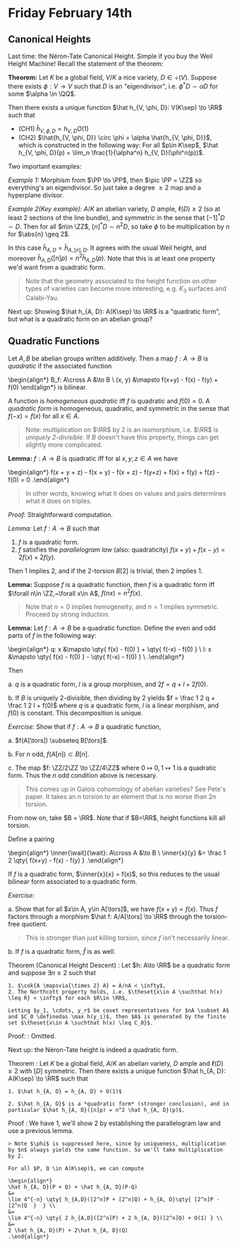 # Friday February 14th

## Canonical Heights

Last time: the Néron-Tate Canonical Height.
Simple if you buy the Weil Height Machine!
Recall the statement of the theorem:

**Theorem:**
Let $K$ be a global field, $V/K$ a nice variety, $D\in \div(V)$.
Suppose there exists $\phi:V \to V$ such that $D$ is an "eigendivisor", i.e. $\phi^* D \sim \alpha D$ for some $\alpha \in \QQ$.

Then there exists a unique function $\hat h_{V, \phi, D}: V(K\sep) \to \RR$ such that

- (CH1) $\hat h_{V, \phi, D} = h_{V, D}  O(1)$
- (CH2) $\hat{h_{V, \phi, D}} \circ \phi = \alpha \hat{h_{V, \phi, D}}$, which is constructed in the following way:
  For all $p\in K\sep$, $\hat h_{V, \phi, D}(p) = \lim_n \frac{1}{\alpha^n} h_{V, D}(\phi^n(p))$.


Two important examples:

*Example 1:*
Morphism from $\PP \to \PP$, then $\pic \PP = \ZZ$ so everything's an eigendivisor.
So just take a degree $\geq 2$ map and a hyperplane divisor.

*Example 2(Key example):*
$A/K$ an abelian variety, $D$ ample, $\ell(D) \geq 2$ (so at least 2 sections of the line bundle), and symmetric in the sense that $[-1]^* D \sim D$.
Then for all $n\in \ZZ$, $[n]^* D \sim n^2 D$, so take $\phi$ to be multiplication by $n$ for $\abs{n} \geq 2$.

In this case $\hat h_{A, D} = \hat h_{A, [n], D}$.
It agrees with the usual Weil height, and moreover $\hat h_{A, D}([n]p) = n^2 \hat h_{A, D}(p)$.
Note that this is at least one property we'd want from a quadratic form.

> Note that the geometry associated to the height function on other types of varieties can become more interesting, e.g. $K_3$ surfaces and Calabi-Yau.

Next up:
Showing $\hat h_{A, D}: A(K\sep) \to \RR$ is a "quadratic form", but what is a quadratic form on an abelian group?

## Quadratic Functions

Let $A, B$ be abelian groups written additively.
Then a map $f: A\to B$ is *quadratic* if the associated function 

\begin{align*}
B_f: A\cross A &\to B \\
(x, y) &\mapsto f(x+y) - f(x) - f(y) + f(0)
\end{align*}
is bilinear.

A function is *homogeneous quadratic* iff $f$ is quadratic and $f(0)= 0$.
A *quadratic form* is homogeneous, quadratic, and symmetric in the sense that $f(-x) = f(x)$ for all $x\in A$.

> Note: multiplication on $\RR$ by 2 is an isomorphism, i.e. $\RR$ is *uniquely 2-divisible*. 
> If $B$ doesn't have this property, things can get slightly more complicated.

**Lemma:**
$f: A\to B$ is quadratic iff for al $x, y, z\in A$ we have

\begin{align*}
f(x + y + z) - f(x + y) - f(x + z) - f(y+z) + f(x) + f(y) + f(z) - f(0) = 0
.\end{align*}

> In other words, knowing what it does on values and pairs determines what it does on triples.

*Proof:*
Straightforward computation.

*Lemma:*
Let $f:A\to B$ such that

1. $f$ is a quadratic form.
2. $f$ satisfies the *parallelogram law* (also: quadraticity) $f(x + y) + f(x-y) = 2f(x) + 2f(y)$.

Then 1 implies 2, and if the 2-torsion $B[2]$ is trivial, then 2 implies 1.

**Lemma:**
Suppose $f$ is a quadratic function, then $f$ is a quadratic form iff $\forall n\in \ZZ,~\forall x\in A$, $f(nx) = n^2f(x)$.

> Note that $n=0$ implies homogeneity, and $n=1$ implies symmetric.
> Proceed by strong induction.

**Lemma:**
Let $f: A\to B$ be a quadratic function.
Define the even and odd parts of $f$ in the following way:

\begin{align*}
q: x &\mapsto \qty{ f(x) - f(0) } + \qty{ f(-x) - f(0)  } \\
l: x &\mapsto \qty{ f(x) - f(0) } - \qty{ f(-x) - f(0)  } \\
.\end{align*}

Then 

a. $q$ is a quadratic form, $l$ is a group morphism, and $2f = q + l + 2f(0)$.

b. If $B$ is uniquely 2-divisible, then dividing by 2 yields $f = \frac 1 2 q + \frac 1 2 l + f(0)$ where $q$ is a quadratic form, $l$ is a linear morphism, and $f(0)$ is constant.
  This decomposition is unique.

*Exercise:*
Show that if $f: A\to B$ a quadratic function,

a. $f(A[\tors]) \subseteq B[\tors]$.

b. For $n$ odd, $f(A[n]) \subset B[n]$.

c. The map $f: \ZZ/2\ZZ \to \ZZ/4\ZZ$ where $0\mapsto 0, 1\mapsto 1$ is a quadratic form.
  Thus the $n$ odd condition above is necessary.

> This comes up in Galois cohomology of abelian varieties? See Pete's paper.
> It takes an $n$ torsion to an element that is no worse than $2n$ torsion.


From now on, take $B = \RR$.
Note that if $B=\RR$, height functions kill all torsion.

Define a pairing

\begin{align*}
\inner{\wait}{\wait}: A\cross A &\to B \\
\inner{x}{y} &= \frac 1 2 \qty{ f(x+y) - f(x) - f(y)  }
.\end{align*}

If $f$ is a quadratic form, $\inner{x}{x} = f(x)$, so this reduces to the usual bilinear form associated to a quadratic form.

*Exercise:*

a. Show that for all $x\in A, y\in A[\tors]$, we have $f(x+y) = f(x)$.
  Thus $f$ factors through a morphism $\hat f: A/A[\tors] \to \RR$ through the torsion-free quotient.

> This is stronger than just killing torsion, since $f$ isn't necessarily linear.

b. If $f$ is a quadratic form, $\hat f$ is as well.

Theorem (Canonical Height Descent)
:   Let $h: A\to \RR$ be a quadratic form and suppose $\exists n\geq 2$ such that 

    1. $\cok{A \mapsvia{\times 2} A} = A/nA < \infty$,
    2. The Northcott property holds, i.e. $\theset{x\in A \suchthat h(x) \leq R} < \infty$ for each $R\in \RR$,

    Letting $y_1, \cdots, y_r$ be coset representatives for $nA \subset A$ and $C_0 \definedas \max h(y_i)$, then $A$ is generated by the finite set $\theset{x\in A \suchthat h(x) \leq C_0}$.

Proof:
: Omitted.

Next up: the Néron-Tate height is indeed a quadratic form.

Theorem
:   Let $K$ be a global field, $A/K$ an abelian variety, $D$ ample and $\ell(D) \geq 2$ with $[D]$ symmetric.
    Then there exists a unique function $\hat h_{A, D}: A(K\sep) \to \RR$ such that

    1. $\hat h_{A, D} = h_{A, D} + O(1)$

    2. $\hat h_{A, D}$ is a *quadratic form* (stronger conclusion), and in particular $\hat h_{A, D}([n]p) = n^2 \hat h_{A, D}(p)$.

Proof
:   We have 1, we'll show 2 by establishing the parallelogram law and use a previous lemma.

    > Note $\phi$ is suppressed here, since by uniqueness, multiplication by $n$ always yields the same function. So we'll take multiplication by 2.

    For all $P, Q \in A(K\sep)$, we can compute

    \begin{align*}
    \hat h_{A, D}(P + Q) + \hat h_{A, D}(P-Q) 
    &=
    \lim 4^{-n} \qty{ h_{A,D}([2^n]P + [2^n]Q) + h_{A, D}\qty{ [2^n]P - [2^n]Q  }  } \\
    &=
    \lim 4^{-n} \qty{ 2 h_{A,D}([2^n]P) + 2 h_{A, D}([2^n]Q) + O(1) } \\
    &=
    2 \hat h_{A, D}(P) + 2\hat h_{A, D}(Q)
    .\end{align*}
